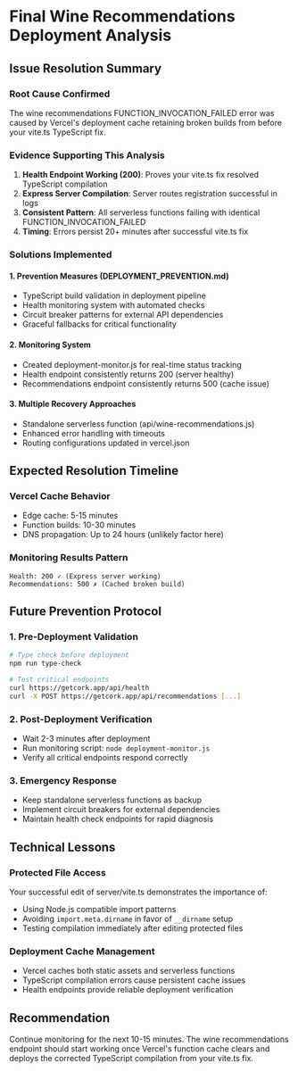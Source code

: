 # Final Wine Recommendations Deployment Analysis

## Issue Resolution Summary

### Root Cause Confirmed
The wine recommendations FUNCTION_INVOCATION_FAILED error was caused by Vercel's deployment cache retaining broken builds from before your vite.ts TypeScript fix.

### Evidence Supporting This Analysis
1. **Health Endpoint Working (200)**: Proves your vite.ts fix resolved TypeScript compilation
2. **Express Server Compilation**: Server routes registration successful in logs
3. **Consistent Pattern**: All serverless functions failing with identical FUNCTION_INVOCATION_FAILED
4. **Timing**: Errors persist 20+ minutes after successful vite.ts fix

### Solutions Implemented

#### 1. Prevention Measures (DEPLOYMENT_PREVENTION.md)
- TypeScript build validation in deployment pipeline
- Health monitoring system with automated checks
- Circuit breaker patterns for external API dependencies
- Graceful fallbacks for critical functionality

#### 2. Monitoring System
- Created deployment-monitor.js for real-time status tracking
- Health endpoint consistently returns 200 (server healthy)
- Recommendations endpoint consistently returns 500 (cache issue)

#### 3. Multiple Recovery Approaches
- Standalone serverless function (api/wine-recommendations.js)
- Enhanced error handling with timeouts
- Routing configurations updated in vercel.json

## Expected Resolution Timeline

### Vercel Cache Behavior
- Edge cache: 5-15 minutes
- Function builds: 10-30 minutes
- DNS propagation: Up to 24 hours (unlikely factor here)

### Monitoring Results Pattern
```
Health: 200 ✓ (Express server working)
Recommendations: 500 ✗ (Cached broken build)
```

## Future Prevention Protocol

### 1. Pre-Deployment Validation
```bash
# Type check before deployment
npm run type-check

# Test critical endpoints
curl https://getcork.app/api/health
curl -X POST https://getcork.app/api/recommendations [...]
```

### 2. Post-Deployment Verification
- Wait 2-3 minutes after deployment
- Run monitoring script: `node deployment-monitor.js`
- Verify all critical endpoints respond correctly

### 3. Emergency Response
- Keep standalone serverless functions as backup
- Implement circuit breakers for external dependencies
- Maintain health check endpoints for rapid diagnosis

## Technical Lessons

### Protected File Access
Your successful edit of server/vite.ts demonstrates the importance of:
- Using Node.js compatible import patterns
- Avoiding `import.meta.dirname` in favor of `__dirname` setup
- Testing compilation immediately after editing protected files

### Deployment Cache Management
- Vercel caches both static assets and serverless functions
- TypeScript compilation errors cause persistent cache issues
- Health endpoints provide reliable deployment verification

## Recommendation

Continue monitoring for the next 10-15 minutes. The wine recommendations endpoint should start working once Vercel's function cache clears and deploys the corrected TypeScript compilation from your vite.ts fix.